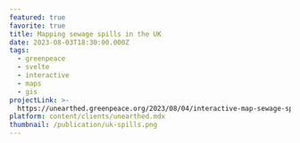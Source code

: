 ```yaml
---
featured: true
favorite: true
title: Mapping sewage spills in the UK
date: 2023-08-03T18:30:00.000Z
tags:
  - greenpeace
  - svelte
  - interactive
  - maps
  - gis
projectLink: >-
  https://unearthed.greenpeace.org/2023/08/04/interactive-map-sewage-spills-pollution-protected-areas/
platform: content/clients/unearthed.mdx
thumbnail: /publication/uk-spills.png
---
```


